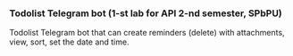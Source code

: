 ### Todolist Telegram bot (1-st lab for API 2-nd semester, SPbPU)
Todolist Telegram bot that can create reminders (delete) with attachments, view, sort, set the date and time.